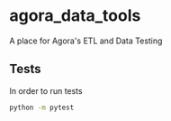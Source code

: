 # agora_data_tools
A place for Agora's ETL and Data Testing

## Tests
In order to run tests
```bash
python -m pytest
```
